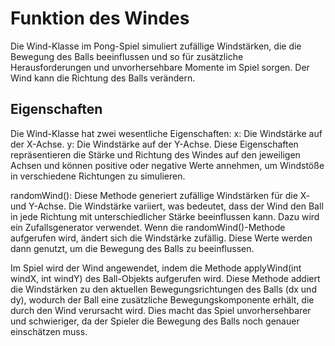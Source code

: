 # Funktion des Windes

Die Wind-Klasse im Pong-Spiel simuliert zufällige Windstärken, die die Bewegung des Balls beeinflussen und so für zusätzliche Herausforderungen und unvorhersehbare Momente im Spiel sorgen. Der Wind kann die Richtung des Balls verändern.

## Eigenschaften
Die Wind-Klasse hat zwei wesentliche Eigenschaften:
x: Die Windstärke auf der X-Achse.
y: Die Windstärke auf der Y-Achse.
Diese Eigenschaften repräsentieren die Stärke und Richtung des Windes auf den jeweiligen Achsen und können positive oder negative Werte annehmen, um Windstöße in verschiedene Richtungen zu simulieren.

randomWind(): 
Diese Methode generiert zufällige Windstärken für die X- und Y-Achse. Die Windstärke variiert, was bedeutet, dass der Wind den Ball in jede Richtung mit unterschiedlicher Stärke beeinflussen kann. Dazu wird ein Zufallsgenerator verwendet.
Wenn die randomWind()-Methode aufgerufen wird, ändert sich die Windstärke zufällig. Diese Werte werden dann genutzt, um die Bewegung des Balls zu beeinflussen.

Im Spiel wird der Wind angewendet, indem die Methode applyWind(int windX, int windY) des Ball-Objekts aufgerufen wird. Diese Methode addiert die Windstärken zu den aktuellen Bewegungsrichtungen des Balls (dx und dy), wodurch der Ball eine zusätzliche Bewegungskomponente erhält, die durch den Wind verursacht wird. Dies macht das Spiel unvorhersehbarer und schwieriger, da der Spieler die Bewegung des Balls noch genauer einschätzen muss.
